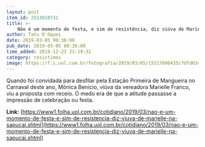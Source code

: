 ```yaml
---
layout: post
item_id: 2513910731
title: >-
    Não é um momento de festa, e sim de resistência, diz viúva de Marielle na Sapucaí
author: Tatu D'Oquei
date: 2019-03-05 00:36:00
pub_date: 2019-03-05 00:36:00
time_added: 2019-12-23 21:19:32
category: resistimos
image: https://f.i.uol.com.br/fotografia/2019/03/05/15517606435c7dfd0346215_1551760643_3x2_xl.jpg
---
```


Quando foi convidada para desfilar pela Estação Primeira de Mangueira no Carnaval deste ano, Mônica Benício, viúva da vereadora Marielle Franco, viu a proposta com receio. O medo era de que a atitude passasse a impressão de celebração ou festa.

**Link:** [https://www1.folha.uol.com.br/cotidiano/2019/03/nao-e-um-momento-de-festa-e-sim-de-resistencia-diz-viuva-de-marielle-na-sapucai.shtml](https://www1.folha.uol.com.br/cotidiano/2019/03/nao-e-um-momento-de-festa-e-sim-de-resistencia-diz-viuva-de-marielle-na-sapucai.shtml)

